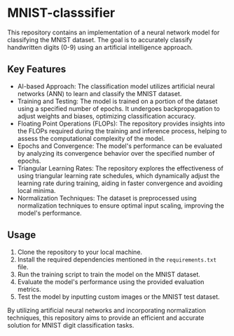 # MNIST-classsifier

This repository contains an implementation of a neural network model for classifying the MNIST dataset. The goal is to accurately classify handwritten digits (0-9) using an artificial intelligence approach.

## Key Features
- AI-based Approach: The classification model utilizes artificial neural networks (ANN) to learn and classify the MNIST dataset.
- Training and Testing: The model is trained on a portion of the dataset using a specified number of epochs. It undergoes backpropagation to adjust weights and biases, optimizing classification accuracy.
- Floating Point Operations (FLOPs): The repository provides insights into the FLOPs required during the training and inference process, helping to assess the computational complexity of the model.
- Epochs and Convergence: The model's performance can be evaluated by analyzing its convergence behavior over the specified number of epochs.
- Triangular Learning Rates: The repository explores the effectiveness of using triangular learning rate schedules, which dynamically adjust the learning rate during training, aiding in faster convergence and avoiding local minima.
- Normalization Techniques: The dataset is preprocessed using normalization techniques to ensure optimal input scaling, improving the model's performance.

## Usage
1. Clone the repository to your local machine.
2. Install the required dependencies mentioned in the `requirements.txt` file.
3. Run the training script to train the model on the MNIST dataset.
4. Evaluate the model's performance using the provided evaluation metrics.
5. Test the model by inputting custom images or the MNIST test dataset.

By utilizing artificial neural networks and incorporating normalization techniques, this repository aims to provide an efficient and accurate solution for MNIST digit classification tasks.
